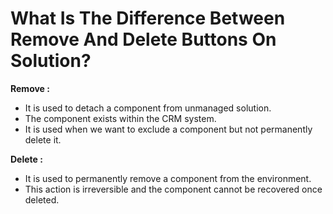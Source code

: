 # What Is The Difference Between Remove And Delete Buttons On Solution?


**Remove :**
- It is used to detach a component from unmanaged solution.
- The component exists within the CRM system.
- It is used when we want to exclude a component but not permanently delete it.

**Delete :**
- It is used to permanently remove a component from the environment.
- This action is irreversible and the component cannot be recovered once deleted.